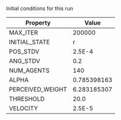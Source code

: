 Initial conditions for this run

| Property     | Value     |
|--------------|-----------|
|MAX_ITER|200000|
|INITIAL_STATE|r|
|POS_STDV|2.5E-4|
|ANG_STDV|0.2|
|NUM_AGENTS|140|
|ALPHA| 0.785398163|
|PERCEIVED_WEIGHT|6.283185307|
|THRESHOLD|20.0|
|VELOCITY|2.5E-5|